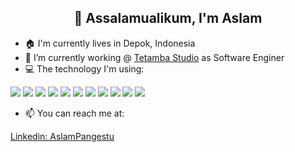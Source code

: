 <!--
**AslamPangestu/aslampangestu** is a ✨ _special_ ✨ repository because its `README.md` (this file) appears on your GitHub profile.

Here are some ideas to get you started:

- 🔭 I’m currently working on ...
- 🌱 I’m currently learning ...
- 👯 I’m looking to collaborate on ...
- 🤔 I’m looking for help with ...
- 💬 Ask me about ...
- 📫 How to reach me: ...
- 😄 Pronouns: ...
- ⚡ Fun fact: ...

Tools:
- https://emojipedia.org/
- https://img.shields.io / https://simpleicons.org/
- https://github.com/anuraghazra/github-readme-stats
- https://github.com/adam-p/markdown-here/wiki/Markdown-Cheatsheet#links
- https://rahuldkjain.github.io/gh-profile-readme-generator/
- https://awesomegithubprofile.tech/
-->
<h2 align="center">👋 Assalamualikum, I'm Aslam</h2>

- 🏠 I'm currently lives in Depok, Indonesia
- 🔭 I’m currently working @ [Tetamba Studio](https://tetambastudio.com/) as Software Enginer
- 💻 The technology I'm using:

![](https://img.shields.io/badge/OS-Linux-informational?style=flat-square&logo=linux&logoColor=white&color=6aa6f8)
![](https://img.shields.io/badge/Editor-VS_Code-informational?style=flat-square&logo=visual-studio-code&logoColor=white&color=6aa6f8)
![](https://img.shields.io/badge/Code-Python-informational?style=flat-square&logo=python&logoColor=white&color=6aa6f8)
![](https://img.shields.io/badge/Code-JavaScript-informational?style=flat-square&logo=javascript&logoColor=white&color=6aa6f8)
![](https://img.shields.io/badge/Code-Golang-informational?style=flat-square&logo=go&logoColor=white&color=6aa6f8)
![](https://img.shields.io/badge/Code-Express-informational?style=flat-square&logo=express&logoColor=white&color=6aa6f8)
![](https://img.shields.io/badge/Code-React-informational?style=flat-square&logo=react&logoColor=white&color=6aa6f8)
![](https://img.shields.io/badge/Code-Vue-informational?style=flat-square&logo=vuedotjs&logoColor=white&color=6aa6f8)
![](https://img.shields.io/badge/Database-PostgreSQL-informational?style=flat-square&logo=postgresql&logoColor=white&color=6aa6f8)
![](https://img.shields.io/badge/Database-MySQL-informational?style=flat-square&logo=mysql&logoColor=white&color=6aa6f8)
![](https://img.shields.io/badge/Database-MongoDB-informational?style=flat-square&logo=mongodb&logoColor=white&color=6aa6f8)
- 📫 You can reach me at:

[Linkedin: AslamPangestu](https://img.shields.io/badge/-AslamPangestu-blue?style=flat-square&logo=Linkedin&logoColor=white&link=https://www.linkedin.com/in/aslampangestu03/)
